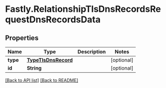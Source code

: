 # Fastly.RelationshipTlsDnsRecordsRequestDnsRecordsData

## Properties

Name | Type | Description | Notes
------------ | ------------- | ------------- | -------------
**type** | [**TypeTlsDnsRecord**](TypeTlsDnsRecord.md) |  | [optional] 
**id** | **String** |  | [optional] 


[[Back to API list]](../../README.md#endpoints) [[Back to README]](../../README.md)
